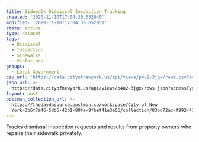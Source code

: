 ```yaml
---
title: Sidewalk Dismissal Inspection Tracking
created: '2020-11-10T17:04:30.652040'
modified: '2020-11-10T17:04:30.652051'
state: active
type: dataset
tags:
  - Dismissal
  - Inspection
  - Sidewalks
  - Violations
groups:
  - Local Government
csv_url: 'https://data.cityofnewyork.us/api/views/p4u2-3jgx/rows.csv?accessType=DOWNLOAD'
json_url: >-
  https://data.cityofnewyork.us/api/views/p4u2-3jgx/rows.json?accessType=DOWNLOAD
layout: post
postman_collection_url: >-
  https://thedaydasource.postman.co/workspace/City-of New
  York~3b6f7a46-5db5-42b1-80fe-9fbef41e3e06/collection/83bd72ac-f992-4147-99e9-37f911088659
---
```

Tracks dismissal inspection requests and results from property owners who repairs their sidewalk privately.

